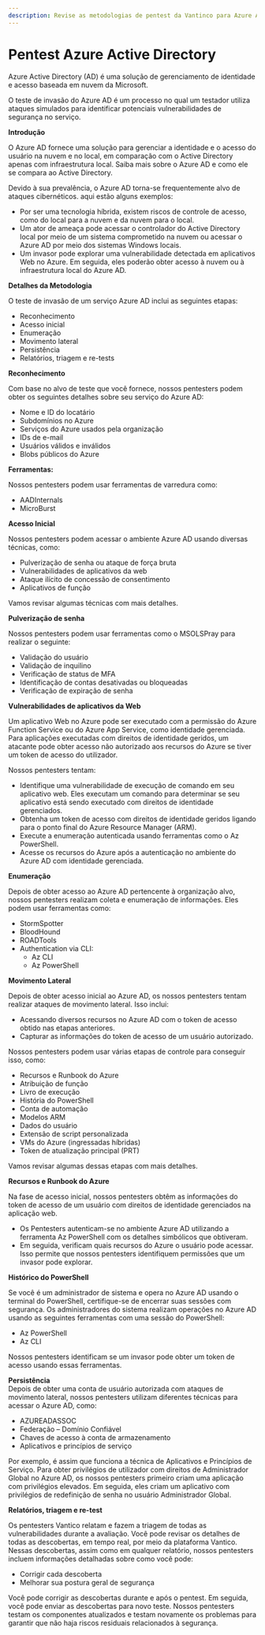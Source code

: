 ```yaml
---
description: Revise as metodologias de pentest da Vantinco para Azure Active Directory.
---
```


# Pentest Azure Active Directory

Azure Active Directory (AD) é uma solução de gerenciamento de identidade e acesso baseada em nuvem da Microsoft.

O teste de invasão do Azure AD é um processo no qual um testador utiliza ataques simulados para identificar potenciais vulnerabilidades de segurança no serviço.



**Introdução**

O Azure AD fornece uma solução para gerenciar a identidade e o acesso do usuário na nuvem e no local, em comparação com o Active Directory apenas com infraestrutura local. Saiba mais sobre o Azure AD e como ele se compara ao Active Directory.

Devido à sua prevalência, o Azure AD torna-se frequentemente alvo de ataques cibernéticos. aqui estão alguns exemplos:

* Por ser uma tecnologia híbrida, existem riscos de controle de acesso, como do local para a nuvem e da nuvem para o local.&#x20;
* Um ator de ameaça pode acessar o controlador do Active Directory local por meio de um sistema comprometido na nuvem ou acessar o Azure AD por meio dos sistemas Windows locais.&#x20;
* Um invasor pode explorar uma vulnerabilidade detectada em aplicativos Web no Azure. Em seguida, eles poderão obter acesso à nuvem ou à infraestrutura local do Azure AD.



**Detalhes da Metodologia**

O teste de invasão de um serviço Azure AD inclui as seguintes etapas:

* Reconhecimento&#x20;
* Acesso inicial&#x20;
* Enumeração&#x20;
* Movimento lateral&#x20;
* Persistência&#x20;
* Relatórios, triagem e re-tests



**Reconhecimento**

Com base no alvo de teste que você fornece, nossos pentesters podem obter os seguintes detalhes sobre seu serviço do Azure AD:

* Nome e ID do locatário&#x20;
* Subdomínios no Azure&#x20;
* Serviços do Azure usados pela organização&#x20;
* IDs de e-mail&#x20;
* Usuários válidos e inválidos&#x20;
* Blobs públicos do Azure



**Ferramentas:**

Nossos pentesters podem usar ferramentas de varredura como:

* AADInternals
* MicroBurst



**Acesso Inicial**

Nossos pentesters podem acessar o ambiente Azure AD usando diversas técnicas, como:

* Pulverização de senha ou ataque de força bruta
* Vulnerabilidades de aplicativos da web
* Ataque ilícito de concessão de consentimento
* Aplicativos de função

Vamos revisar algumas técnicas com mais detalhes.



**Pulverização de senha**

Nossos pentesters podem usar ferramentas como o MSOLSPray para realizar o seguinte:

* Validação do usuário
* Validação de inquilino
* Verificação de status de MFA
* Identificação de contas desativadas ou bloqueadas
* Verificação de expiração de senha



**Vulnerabilidades de aplicativos da Web**

​​Um aplicativo Web no Azure pode ser executado com a permissão do Azure Function Service ou do Azure App Service, como identidade gerenciada. Para aplicações executadas com direitos de identidade geridos, um atacante pode obter acesso não autorizado aos recursos do Azure se tiver um token de acesso do utilizador.

Nossos pentesters tentam:

* Identifique uma vulnerabilidade de execução de comando em seu aplicativo web. Eles executam um comando para determinar se seu aplicativo está sendo executado com direitos de identidade gerenciados.
* Obtenha um token de acesso com direitos de identidade geridos ligando para o ponto final do Azure Resource Manager (ARM).
* Execute a enumeração autenticada usando ferramentas como o Az PowerShell.
* Acesse os recursos do Azure após a autenticação no ambiente do Azure AD com identidade gerenciada.



**Enumeração**

Depois de obter acesso ao Azure AD pertencente à organização alvo, nossos pentesters realizam coleta e enumeração de informações. Eles podem usar ferramentas como:

* StormSpotter
* BloodHound
* ROADTools
* Authentication via CLI:
  * Az CLI
  * Az PowerShell



**Movimento Lateral**

Depois de obter acesso inicial ao Azure AD, os nossos pentesters tentam realizar ataques de movimento lateral. Isso inclui:

* Acessando diversos recursos no Azure AD com o token de acesso obtido nas etapas anteriores.
* Capturar as informações do token de acesso de um usuário autorizado.

Nossos pentesters podem usar várias etapas de controle para conseguir isso, como:

* Recursos e Runbook do Azure
* Atribuição de função
* Livro de execução
* História do PowerShell
* Conta de automação
* Modelos ARM
* Dados do usuário
* Extensão de script personalizada
* VMs do Azure (ingressadas híbridas)
* Token de atualização principal (PRT)

Vamos revisar algumas dessas etapas com mais detalhes.



**Recursos e Runbook do Azure**

Na fase de acesso inicial, nossos pentesters obtêm as informações do token de acesso de um usuário com direitos de identidade gerenciados na aplicação web.

* Os Pentesters autenticam-se no ambiente Azure AD utilizando a ferramenta Az PowerShell com os detalhes simbólicos que obtiveram.
* Em seguida, verificam quais recursos do Azure o usuário pode acessar. Isso permite que nossos pentesters identifiquem permissões que um invasor pode explorar.



**Histórico do PowerShell**

Se você é um administrador de sistema e opera no Azure AD usando o terminal do PowerShell, certifique-se de encerrar suas sessões com segurança. Os administradores do sistema realizam operações no Azure AD usando as seguintes ferramentas com uma sessão do PowerShell:

* Az PowerShell
* Az CLI

Nossos pentesters identificam se um invasor pode obter um token de acesso usando essas ferramentas.



**Persistência**\
Depois de obter uma conta de usuário autorizada com ataques de movimento lateral, nossos pentesters utilizam diferentes técnicas para acessar o Azure AD, como:

* AZUREADASSOC
* Federação – Domínio Confiável
* Chaves de acesso à conta de armazenamento
* Aplicativos e princípios de serviço

Por exemplo, é assim que funciona a técnica de Aplicativos e Princípios de Serviço. Para obter privilégios de utilizador com direitos de Administrador Global no Azure AD, os nossos pentesters primeiro criam uma aplicação com privilégios elevados. Em seguida, eles criam um aplicativo com privilégios de redefinição de senha no usuário Administrador Global.



**Relatórios, triagem e re-test**

Os pentesters Vantico relatam e fazem a triagem de todas as vulnerabilidades durante a avaliação. Você pode revisar os detalhes de todas as descobertas, em tempo real, por meio da plataforma Vantico. Nessas descobertas, assim como em qualquer relatório, nossos pentesters incluem informações detalhadas sobre como você pode:

* Corrigir cada descoberta&#x20;
* Melhorar sua postura geral de segurança

Você pode corrigir as descobertas durante e após o pentest. Em seguida, você pode enviar as descobertas para novo teste. Nossos pentesters testam os componentes atualizados e testam novamente os problemas para garantir que não haja riscos residuais relacionados à segurança.
